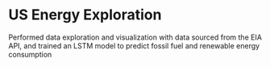 # US Energy Exploration
Performed data exploration and visualization with data sourced from the EIA API, and trained an LSTM model to predict fossil fuel and renewable energy consumption
